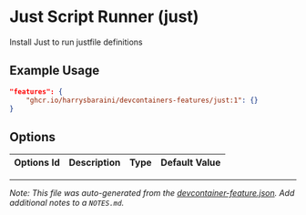 
# Just Script Runner (just)

Install Just to run justfile definitions

## Example Usage

```json
"features": {
    "ghcr.io/harrysbaraini/devcontainers-features/just:1": {}
}
```

## Options

| Options Id | Description | Type | Default Value |
|-----|-----|-----|-----|




---

_Note: This file was auto-generated from the [devcontainer-feature.json](https://github.com/harrysbaraini/devcontainers-features/blob/main/src/just/devcontainer-feature.json).  Add additional notes to a `NOTES.md`._
